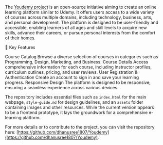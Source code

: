 The [Youdemy project](https://github.com/dhanusree1807/Youdemy) is an open-source initiative aiming to create an online learning platform similar to Udemy. It offers users access to a wide variety of courses across multiple domains, including technology, business, arts, and personal development. The platform is designed to be user-friendly and accessible, enabling learners of all ages and skill levels to acquire new skills, advance their careers, or pursue personal interests from the comfort of their homes.

🔑 Key Features

 Course Catalog
      Browse a diverse selection of courses in categories such as Programming, Design, Marketing, and Business.
Course Details 
      Access comprehensive information for each course, including instructor profiles, curriculum outlines, pricing, and user reviews.
User Registration & Authentication
      Create an account to sign in and save your learning progress.
Responsive Design 
      The platform is designed to be responsive, ensuring a seamless experience across various devices.

The repository includes essential files such as `index.html` for the main webpage, `style-guide.md` for design guidelines, and an `assets` folder containing images and other resources. While the current version appears to be a frontend prototype, it lays the groundwork for a comprehensive e-learning platform.

For more details or to contribute to the project, you can visit the repository here: [https://github.com/dhanusree1807/Youdemy](https://github.com/dhanusree1807/Youdemy).

